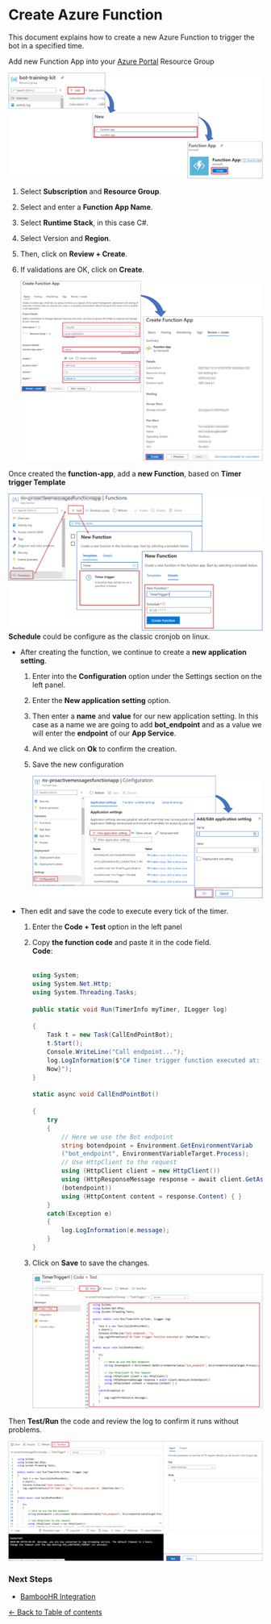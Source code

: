 # Create Azure Function 
This document explains how to create a new Azure Function to trigger the bot in a specified time.

Add new Function App into your [Azure Portal](https://portal.azure.com/) Resource Group

![Create Function App](images/create-function-app.png)

1. Select **Subscription** and **Resource Group**.
1. Select and enter a **Function App Name**.
1. Select **Runtime Stack**, in this case C#.
1. Select Version and **Region**.
1. Then, click on **Review + Create**.
1. If validations are OK, click on **Create**.

    
    ![Create Function App Wizard](images/create-function-app-wizard.png)

 Once created the **function-app**, add a **new Function**, based on **Timer trigger Template**

![Add Function to Function App](images/add-function-to-function-app.png)
    **Schedule** could be configure as the classic cronjob on linux.

- After creating the function, we continue to create a **new application setting**.
    1. Enter into the **Configuration** option under the Settings section on the left panel.
    1. Enter the **New application setting** option.
    1. Then enter a **name** and **value** for our new application setting. In this case as a name we are going to add **bot_endpoint** and as a value we will enter the **endpoint** of our **App Service**.
    1. And we click on **Ok** to confirm the creation.
    1. Save the new configuration

        ![Create Function App Wizard](images/applicaction-setting.png)

- Then edit and save the code to execute every tick of the timer.   

    1. Enter the **Code + Test** option in the left panel
    1. Copy **the function code** and paste it in the code field.  
    **Code**:

        ```C#

        using System;
        using System.Net.Http;
        using System.Threading.Tasks;

        public static void Run(TimerInfo myTimer, ILogger log)

        {
            Task t = new Task(CallEndPointBot);
            t.Start();
            Console.WriteLine("Call endpoint...");
            log.LogInformation($"C# Timer trigger function executed at: {DateTim
            Now}"); 
        }

        static async void CallEndPointBot()

        {
            try
            {
                // Here we use the Bot endpoint
                string botendpoint = Environment.GetEnvironmentVariab
                ("bot_endpoint", EnvironmentVariableTarget.Process);        
                // Use HttpClient to the request
                using (HttpClient client = new HttpClient())
                using (HttpResponseMessage response = await client.GetAsy
                (botendpoint))
                using (HttpContent content = response.Content) { }
            }
            catch(Exception e)
            {
                log.LogInformation(e.message);
            }
        }

        ```
    1. Click on **Save** to save the changes.


        ![Function Code](images/function-code.png)

Then **Test/Run** the code and review the log to confirm it runs without problems.

![Test Run Log](images/test-run-log.png)

### Next Steps

* [BambooHR Integration](BambooHR.md#bambooHR-integration)

[← Back to Table of contents](README.md#table-of-contents)
